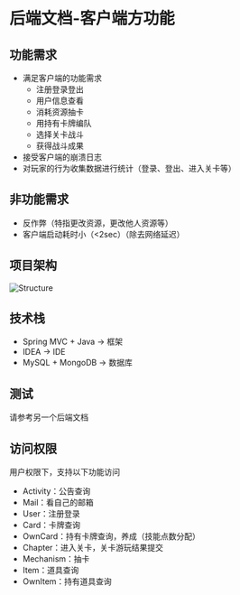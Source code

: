 # 后端文档-客户端方功能

## 功能需求

+ 满足客户端的功能需求
  + 注册登录登出
  + 用户信息查看
  + 消耗资源抽卡
  + 用持有卡牌编队
  + 选择关卡战斗
  + 获得战斗成果
+ 接受客户端的崩溃日志
+ 对玩家的行为收集数据进行统计（登录、登出、进入关卡等）

## 非功能需求

+ 反作弊（特指更改资源，更改他人资源等）
+ 客户端启动耗时小（<2sec）（除去网络延迟）

## 项目架构

![Structure](/doc_client_img1.png)

## 技术栈

+ Spring MVC + Java -> 框架
+ IDEA -> IDE
+ MySQL + MongoDB -> 数据库

## 测试

请参考另一个后端文档

## 访问权限

用户权限下，支持以下功能访问

+ Activity：公告查询
+ Mail：看自己的邮箱
+ User：注册登录
+ Card：卡牌查询
+ OwnCard：持有卡牌查询，养成（技能点数分配）
+ Chapter：进入关卡，关卡游玩结果提交
+ Mechanism：抽卡
+ Item：道具查询
+ OwnItem：持有道具查询